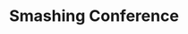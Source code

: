 ---
title: "Smashing Conference"
url: https://smashingconf.com/ny-2019/
location: "New York, NY USA"
start_date: 2019-10-15T08:00:00
end_date: 2019-10-16T18:00:00
zone: "America/New_York"
hosts:
  - name: Stephanie Drescher
    url: https://stephaniestimac.com/
    twitter: seaotta
  - name: Aaron Gustafson
    url: https://www.aaron-gustafson.com
    twitter: aarongustafson
judges:
  - name: Rachel Andrew
    url: https://rachelandrew.co.uk/
    twitter: rachelandrew
  - name: Marcy Sutton
    url: https://marcysutton.com/
    twitter: marcysutton
  - name: Miriam Suzanne
    url: https://oddbird.net
    twitter: mirisuzanne
sponsor: Microsoft Edge
pitches:
  - 40
  - 61
  - 79
  - 64
winners:
  judges: 64
  community: 79
---